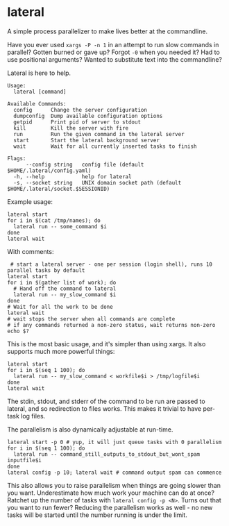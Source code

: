 # lateral

A simple process parallelizer to make lives better at the commandline.

Have you ever used `xargs -P -n 1` in an attempt to run slow commands in parallel? Gotten burned or gave up? Forgot `-0` when you needed it? Had to use positional arguments? Wanted to substitute text into the commandline?

Lateral is here to help.

    Usage:
      lateral [command]
 
    Available Commands:
      config      Change the server configuration
      dumpconfig  Dump available configuration options
      getpid      Print pid of server to stdout
      kill        Kill the server with fire
      run         Run the given command in the lateral server
      start       Start the lateral background server
      wait        Wait for all currently inserted tasks to finish
 
    Flags:
          --config string   config file (default $HOME/.lateral/config.yaml)
      -h, --help            help for lateral
      -s, --socket string   UNIX domain socket path (default $HOME/.lateral/socket.$SESSIONID)


Example usage:

    lateral start
    for i in $(cat /tmp/names); do
      lateral run -- some_command $i
    done
    lateral wait
    
With comments:

     # start a lateral server - one per session (login shell), runs 10 parallel tasks by default
    lateral start
    for i in $(gather list of work); do
      # Hand off the command to lateral
      lateral run -- my_slow_command $i
    done
    # Wait for all the work to be done
    lateral wait
    # wait stops the server when all commands are complete
    # if any commands returned a non-zero status, wait returns non-zero
    echo $?

This is the most basic usage, and it's simpler than using xargs.
It also supports much more powerful things:

    lateral start
    for i in $(seq 1 100); do
      lateral run -- my_slow_command < workfile$i > /tmp/logfile$i
    done
    lateral wait

The stdin, stdout, and stderr of the command to be run are passed to lateral, and so redirection to files works. This makes it trivial to have per-task log files.

The parallelism is also dynamically adjustable at run-time.

    lateral start -p 0 # yup, it will just queue tasks with 0 parallelism
    for i in $(seq 1 100); do
      lateral run -- command_still_outputs_to_stdout_but_wont_spam inputfile$i
    done
    lateral config -p 10; lateral wait # command output spam can commence


This also allows you to raise parallelism when things are going slower than you want. Underestimate how much work your machine can do at once? Ratchet up the number of tasks with `lateral config -p <N>`.
Turns out that you want to run fewer? Reducing the parallelism works as well - no new tasks will be started until the number running is under the limit.

